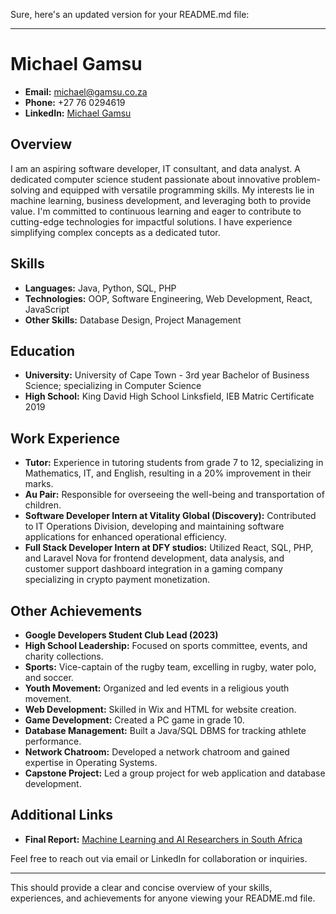 Sure, here's an updated version for your README.md file:

---

# Michael Gamsu

- **Email:** michael@gamsu.co.za
- **Phone:** +27 76 0294619
- **LinkedIn:** [Michael Gamsu](https://www.linkedin.com/in/michael-gamsu-6a482920b)

## Overview
I am an aspiring software developer, IT consultant, and data analyst. A dedicated computer science student passionate about innovative problem-solving and equipped with versatile programming skills. My interests lie in machine learning, business development, and leveraging both to provide value. I'm committed to continuous learning and eager to contribute to cutting-edge technologies for impactful solutions. I have experience simplifying complex concepts as a dedicated tutor.

## Skills
- **Languages:** Java, Python, SQL, PHP
- **Technologies:** OOP, Software Engineering, Web Development, React, JavaScript
- **Other Skills:** Database Design, Project Management

## Education
- **University:** University of Cape Town - 3rd year Bachelor of Business Science; specializing in Computer Science
- **High School:** King David High School Linksfield, IEB Matric Certificate 2019

## Work Experience
- **Tutor:** Experience in tutoring students from grade 7 to 12, specializing in Mathematics, IT, and English, resulting in a 20% improvement in their marks.
- **Au Pair:** Responsible for overseeing the well-being and transportation of children.
- **Software Developer Intern at Vitality Global (Discovery):** Contributed to IT Operations Division, developing and maintaining software applications for enhanced operational efficiency.
- **Full Stack Developer Intern at DFY studios:** Utilized React, SQL, PHP, and Laravel Nova for frontend development, data analysis, and customer support dashboard integration in a gaming company specializing in crypto payment monetization.

## Other Achievements
- **Google Developers Student Club Lead (2023)**
- **High School Leadership:** Focused on sports committee, events, and charity collections.
- **Sports:** Vice-captain of the rugby team, excelling in rugby, water polo, and soccer.
- **Youth Movement:** Organized and led events in a religious youth movement.
- **Web Development:** Skilled in Wix and HTML for website creation.
- **Game Development:** Created a PC game in grade 10.
- **Database Management:** Built a Java/SQL DBMS for tracking athlete performance.
- **Network Chatroom:** Developed a network chatroom and gained expertise in Operating Systems.
- **Capstone Project:** Led a group project for web application and database development.

## Additional Links
- **Final Report:** [Machine Learning and AI Researchers in South Africa](https://drive.google.com/file/d/1WANmhQtKlNsYG_u-58J6WVxLVsUIKgjy/view)

Feel free to reach out via email or LinkedIn for collaboration or inquiries.

---

This should provide a clear and concise overview of your skills, experiences, and achievements for anyone viewing your README.md file.
